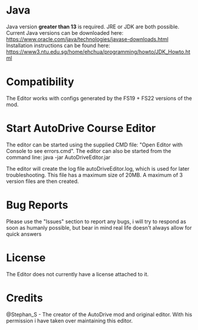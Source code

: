 # Java
Java version **greater than 13** is required. JRE or JDK are both possible.
Current Java versions can be downloaded here: <https://www.oracle.com/java/technologies/javase-downloads.html>
Installation instructions can be found here: <https://www3.ntu.edu.sg/home/ehchua/programming/howto/JDK_Howto.html>

# Compatibility
The Editor works with configs generated by the FS19 + FS22 versions of the mod.

# Start AutoDrive Course Editor
The editor can be started using the supplied CMD file: "Open Editor with Console to see errors.cmd". The editor
can also be started from the command line: java -jar AutoDriveEditor.jar

The editor will create the log file autoDriveEditor.log, which is used for later troubleshooting. This file has a maximum size of 20MB. A maximum of 3 version files are then created.

# Bug Reports

Please use the "Issues" section to report any bugs, i will try to respond as soon as humanly possible, but bear in mind
real life doesn't always allow for quick answers

# License

The Editor does not currently have a license attached to it.

# Credits

@Stephan_S - The creator of the AutoDrive mod and original editor. With his permission i have taken over maintaining this editor.
